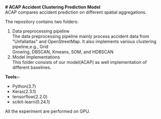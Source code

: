 **# ACAP Accident Clustering Prediction Model**  
ACAP compares accident prediction on different spatial aggregations. 

The repository contains two folders: 
1. Data preprocessing pipeline  
   The data preprocessing pipeline mainly process accident data from "Unfallatlas" and OpenStreetMap. It also implements various clustering pipeline,e.g., Grid   
   Growing, DBSCAN, Kmeans, SOM, and HDBSCAN 
2. Model Implementations  
   This folder consists of our model(ACAP) as well implementation of different baselines.
  
 **Tools:-**  
   * Python(3.7)
   * Keras(2.3.1)
   * tensorflow(2.2.0)
   * scikit-learn(0.24.1)  

All the experiment are performed on GPU.
 
